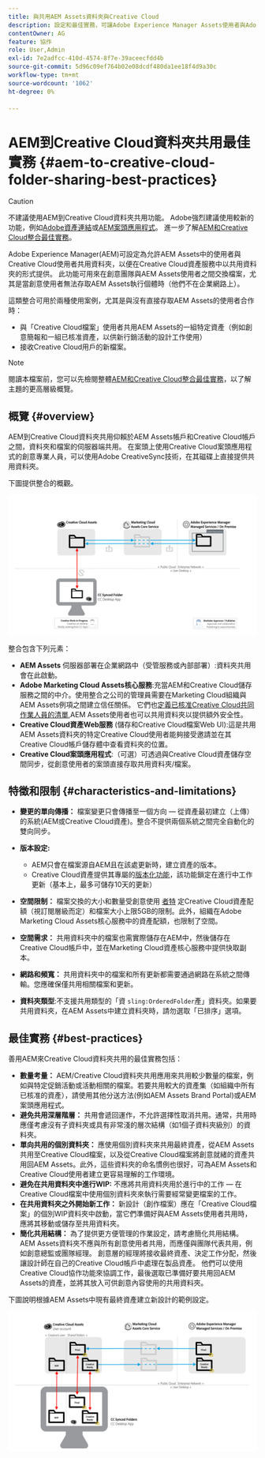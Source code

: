 ```yaml
---
title: 與共用AEM Assets資料夾與Creative Cloud
description: 設定和最佳實務，可讓Adobe Experience Manager Assets使用者與Adobe Creative Cloud使用者交換資產資料夾。
contentOwner: AG
feature: 協作
role: User,Admin
exl-id: 7e2adfcc-410d-4574-8f7e-39aceecfdd4b
source-git-commit: 5d96c09ef764b02e08dcdf480da1ee18f4d9a30c
workflow-type: tm+mt
source-wordcount: '1062'
ht-degree: 0%

---
```


# AEM到Creative Cloud資料夾共用最佳實務 {#aem-to-creative-cloud-folder-sharing-best-practices}

>[!CAUTION]
>
>不建議使用AEM到Creative Cloud資料夾共用功能。 Adobe強烈建議使用較新的功能，例如[Adobe資產連結](https://helpx.adobe.com/enterprise/admin-guide.html/enterprise/using/adobe-asset-link.ug.html)或[AEM案頭應用程式](https://experienceleague.adobe.com/docs/experience-manager-desktop-app/using/using.html)。 進一步了解[AEM和Creative Cloud整合最佳實務](/help/assets/aem-cc-integration-best-practices.md)。

Adobe Experience Manager(AEM)可設定為允許AEM Assets中的使用者與Creative Cloud使用者共用資料夾，以便在Creative Cloud資產服務中以共用資料夾的形式提供。 此功能可用來在創意團隊與AEM Assets使用者之間交換檔案，尤其是當創意使用者無法存取AEM Assets執行個體時（他們不在企業網路上）。

這類整合可用於兩種使用案例，尤其是與沒有直接存取AEM Assets的使用者合作時：

* 與「Creative Cloud檔案」使用者共用AEM Assets的一組特定資產（例如創意簡報和一組已核准資產，以供新行銷活動的設計工作使用）
* 接收Creative Cloud用戶的新檔案。

>[!NOTE]
>
>閱讀本檔案前，您可以先檢閱整體[AEM和Creative Cloud整合最佳實務](aem-cc-integration-best-practices.md)，以了解主題的更高層級概覽。

## 概覽 {#overview}

AEM到Creative Cloud資料夾共用仰賴於AEM Assets帳戶和Creative Cloud帳戶之間，資料夾和檔案的伺服器端共用。 在案頭上使用Creative Cloud案頭應用程式的創意專業人員，可以使用Adobe CreativeSync技術，在其磁碟上直接提供共用資料夾。

下圖提供整合的概觀。

![chlimage_1-406](assets/chlimage_1-406.png)

整合包含下列元素：

* **AEM Assets** 伺服器部署在企業網路中（受管服務或內部部署）:資料夾共用會在此啟動。
* **Adobe Marketing Cloud Assets核心服務**:充當AEM和Creative Cloud儲存服務之間的中介。使用整合之公司的管理員需要在Marketing Cloud組織與AEM Assets例項之間建立信任關係。 它們也[定義已核准Creative Cloud共同作業人員的清單](https://experienceleague.adobe.com/docs/core-services/interface/assets/t-admin-add-cc-user.html?lang=en#assets),AEM Assets使用者也可以共用資料夾以提供額外安全性。
* **Creative Cloud資產Web服務** (儲存和Creative Cloud檔案Web UI):這是共用AEM Assets資料夾的特定Creative Cloud使用者能夠接受邀請並在其Creative Cloud帳戶儲存體中查看資料夾的位置。
* **Creative Cloud案頭應用程式**:（可選）可透過與Creative Cloud資產儲存空間同步，從創意使用者的案頭直接存取共用資料夾/檔案。

## 特徵和限制 {#characteristics-and-limitations}

* **變更的單向傳播：** 檔案變更只會傳播至一個方向 — 從資產最初建立（上傳）的系統(AEM或Creative Cloud資產)。整合不提供兩個系統之間完全自動化的雙向同步。

* **版本設定:**

   * AEM只會在檔案源自AEM且在該處更新時，建立資產的版本。
   * Creative Cloud資產提供其專屬的[版本化功能](https://helpx.adobe.com/creative-cloud/help/versioning-faq.html)，該功能鎖定在進行中工作更新（基本上，最多可儲存10天的更新）

* **空間限制：** 檔案交換的大小和數量受創意使用 [者特](https://helpx.adobe.com/creative-cloud/kb/file-storage-quota.html) 定Creative Cloud資產配額（視訂閱層級而定）和檔案大小上限5GB的限制。此外，組織在Adobe Marketing Cloud Assets核心服務中的資產配額，也限制了空間。

* **空間需求：** 共用資料夾中的檔案也需實際儲存在AEM中，然後儲存在Creative Cloud帳戶中，並在Marketing Cloud資產核心服務中提供快取副本。
* **網路和頻寬：** 共用資料夾中的檔案和所有更新都需要通過網路在系統之間傳輸。您應確保僅共用相關檔案和更新。
* **資料夾類型**:不支援共用類型的「資 `sling:OrderedFolder`產」資料夾。如果要共用資料夾，在AEM Assets中建立資料夾時，請勿選取「已排序」選項。

## 最佳實務 {#best-practices}

善用AEM來Creative Cloud資料夾共用的最佳實務包括：

* **數量考量：** AEM/Creative Cloud資料夾共用應用來共用較少數量的檔案，例如與特定促銷活動或活動相關的檔案。若要共用較大的資產集（如組織中所有已核准的資產），請使用其他分送方法(例如AEM Assets Brand Portal)或AEM案頭應用程式。
* **避免共用深層階層：** 共用會遞回運作，不允許選擇性取消共用。通常，共用時應僅考慮沒有子資料夾或具有非常淺的層次結構（如1個子資料夾級別）的資料夾。
* **單向共用的個別資料夾：** 應使用個別資料夾來共用最終資產，從AEM Assets共用至Creative Cloud檔案，以及從Creative Cloud檔案將創意就緒的資產共用回AEM Assets。此外，這些資料夾的命名慣例也很好，可為AEM Assets和Creative Cloud使用者建立更容易理解的工作環境。
* **避免在共用資料夾中進行WIP:** 不應將共用資料夾用於進行中的工作 — 在Creative Cloud檔案中使用個別資料夾來執行需要經常變更檔案的工作。
* **在共用資料夾之外開始新工作：** 新設計（創作檔案）應在「Creative Cloud檔案」的個別WIP資料夾中啟動，當它們準備好與AEM Assets使用者共用時，應將其移動或儲存至共用資料夾。
* **簡化共用結構：** 為了提供更方便管理的作業設定，請考慮簡化共用結構。AEM Assets資料夾不應與所有創意使用者共用，而應僅與團隊代表共用，例如創意總監或團隊經理。 創意層的經理將接收最終資產、決定工作分配，然後讓設計師在自己的Creative Cloud帳戶中處理在製品資產。 他們可以使用Creative Cloud協作功能來協調工作，最後選取已準備好要共用回AEM Assets的資產，並將其放入可供創意內容使用的共用資料夾。

下圖說明根據AEM Assets中現有最終資產建立新設計的範例設定。

![chlimage_1-407](assets/chlimage_1-407.png)
